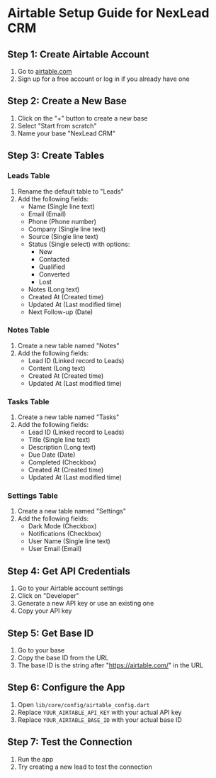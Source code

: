 # Airtable Setup Guide for NexLead CRM

## Step 1: Create Airtable Account

1. Go to [airtable.com](https://airtable.com)
2. Sign up for a free account or log in if you already have one

## Step 2: Create a New Base

1. Click on the "+" button to create a new base
2. Select "Start from scratch"
3. Name your base "NexLead CRM"

## Step 3: Create Tables

### Leads Table

1. Rename the default table to "Leads"
2. Add the following fields:
   - Name (Single line text)
   - Email (Email)
   - Phone (Phone number)
   - Company (Single line text)
   - Source (Single line text)
   - Status (Single select) with options:
     - New
     - Contacted
     - Qualified
     - Converted
     - Lost
   - Notes (Long text)
   - Created At (Created time)
   - Updated At (Last modified time)
   - Next Follow-up (Date)

### Notes Table

1. Create a new table named "Notes"
2. Add the following fields:
   - Lead ID (Linked record to Leads)
   - Content (Long text)
   - Created At (Created time)
   - Updated At (Last modified time)

### Tasks Table

1. Create a new table named "Tasks"
2. Add the following fields:
   - Lead ID (Linked record to Leads)
   - Title (Single line text)
   - Description (Long text)
   - Due Date (Date)
   - Completed (Checkbox)
   - Created At (Created time)
   - Updated At (Last modified time)

### Settings Table

1. Create a new table named "Settings"
2. Add the following fields:
   - Dark Mode (Checkbox)
   - Notifications (Checkbox)
   - User Name (Single line text)
   - User Email (Email)

## Step 4: Get API Credentials

1. Go to your Airtable account settings
2. Click on "Developer"
3. Generate a new API key or use an existing one
4. Copy your API key

## Step 5: Get Base ID

1. Go to your base
2. Copy the base ID from the URL
3. The base ID is the string after "https://airtable.com/" in the URL

## Step 6: Configure the App

1. Open `lib/core/config/airtable_config.dart`
2. Replace `YOUR_AIRTABLE_API_KEY` with your actual API key
3. Replace `YOUR_AIRTABLE_BASE_ID` with your actual base ID

## Step 7: Test the Connection

1. Run the app
2. Try creating a new lead to test the connection